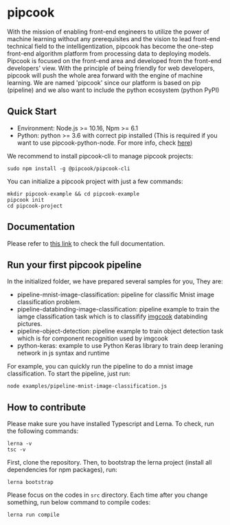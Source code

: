 # pipcook

With the mission of enabling front-end engineers to utilize the power of machine learning without any prerequisites and the vision to lead front-end technical field to the intelligentization, pipcook has become the one-step front-end algorithm platform from processing data to deploying models. Pipcook is focused on the front-end area and developed from the front-end developers' view. With the principle of being friendly for web developers, pipcook will push the whole area forward with the engine of machine learning. We are named 'pipcook' since our platform is based on pip (pipeline) and we also want to include the python ecosystem (python PyPI)

## Quick Start

- Environment: Node.js >= 10.16, Npm >= 6.1
- Python: python >= 3.6 with correct pip installed (This is required if you want to use pipcook-python-node. For more info, check [here](https://github.com/alibaba/pipcook/wiki/%E6%83%B3%E8%A6%81%E4%BD%BF%E7%94%A8python%EF%BC%9F))

We recommend to install pipcook-cli to manage pipcook projects:
```
sudo npm install -g @pipcook/pipcook-cli
```

You can initialize a pipcook project with just a few commands:
```
mkdir pipcook-example && cd pipcook-example
pipcook init
cd pipcook-project
```

## Documentation

Please refer to [this link](https://github.com/alibaba/pipcook/wiki/Pipcook-%E6%98%AF%E4%BB%80%E4%B9%88%EF%BC%9F) to check the full documentation.


## Run your first pipcook pipeline
In the initialized folder, we have prepared several samples for you, They are:

- pipeline-mnist-image-classification: pipeline for classific Mnist image classification problem.
- pipeline-databinding-image-classification: pipeline example to train the iamge classification task which is to classifify [imgcook](https://www.imgcook.com/) databinding pictures.
- pipeline-object-detection: pipeline example to train object detection task which is for component recognition used by imgcook
- python-keras: example to use Python Keras library to train deep leraning network in js syntax and runtime

For example, you can quickly run the pipeline to do a mnist image classification. To start the pipeline, just run:
```
node examples/pipeline-mnist-image-classification.js
```

## How to contribute

Please make sure you have installed Typescript and Lerna. To check, run the following commands:
```
lerna -v
tsc -v
```

First, clone the repository. Then, to bootstrap the lerna project (install all dependencies for npm packages), run:
```
lerna bootstrap
```
Please focus on the codes in `src` directory. Each time after you change something, run below command to compile codes:
```
lerna run compile
```
